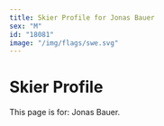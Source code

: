 ```yaml
---
title: Skier Profile for Jonas Bauer
sex: "M"
id: "18081"
image: "/img/flags/swe.svg" 
---
```


# Skier Profile

This page is for: Jonas Bauer.
    